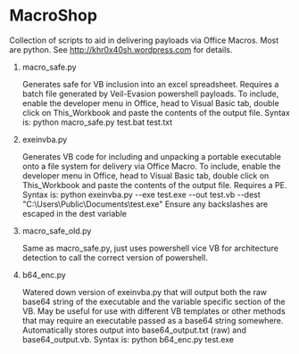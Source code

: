 # MacroShop
Collection of scripts to aid in delivering payloads via Office Macros.  Most are python. See http://khr0x40sh.wordpress.com for details.

1. macro_safe.py

   Generates safe for VB inclusion into an excel spreadsheet.  Requires a batch file generated by Veil-Evasion powershell payloads. To include, enable the developer menu in Office, head to Visual Basic tab, double click on This_Workbook and paste the contents of the output file. Syntax is:
python macro_safe.py test.bat test.txt

2. exeinvba.py

   Generates VB code for including and unpacking a portable executable onto a file system for delivery via Office Macro.  To include, enable the developer menu in Office, head to Visual Basic tab, double click on This_Workbook and paste the contents of the output file.  Requires a PE. Syntax is:
python exeinvba.py --exe test.exe --out test.vb --dest "C:\\Users\\Public\\Documents\\test.exe"
Ensure any backslashes are escaped in the dest variable

3. macro_safe_old.py

   Same as macro_safe.py, just uses powershell vice VB for architecture detection to call the correct version of powershell.

4. b64_enc.py

   Watered down version of exeinvba.py that will output both the raw base64 string of the executable and the variable specific section of the VB.  May be useful for use with different VB templates or other methods that may require an executable passed as a base64 string somewhere.  Automatically stores output into base64_output.txt (raw) and base64_output.vb. Syntax is:
python b64_enc.py test.exe
